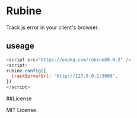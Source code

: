 # Rubine

Track js error in your client's browser.

## useage

```javascript
<script src="https://unpkg.com/rubine@0.0.2" />
<script>
rubine.config({
  trackServerUrl: 'http://127.0.0.1:3000',
})
</script>
```

##License

MIT License.